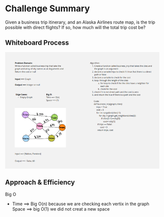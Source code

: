 # Challenge Summary
<!-- Description of the challenge -->
Given a business trip itinerary, and an Alaska Airlines route map, is the trip possible with direct flights? If so, how much will the total trip cost be?
## Whiteboard Process
<!-- Embedded whiteboard image -->
![](challenge-37.png)
## Approach & Efficiency
<!-- What approach did you take? Why? What is the Big O space/time for this approach? -->
Big O 
* Time ==> Big O(n) because we are checking each vertix in the graph
Space ==> big O(1) we did not creat a new space
